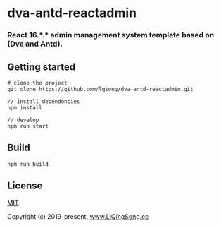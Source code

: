 <h1>
dva-antd-reactadmin
    <h3>React 16.*.* admin management system template based on (Dva and Antd).</h3>
</h1>

## Getting started
```bush
# clone the project
git clone https://github.com/lqsong/dva-antd-reactadmin.git

// install dependencies
npm install

// develop
npm run start
```

## Build
```bush
npm run build
```

## License
[MIT](http://opensource.org/licenses/MIT)

Copyright (c) 2019-present, www.LiQingSong.cc
